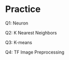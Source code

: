 # Practice 
Q1: Neuron                                      
          
Q2: K Nearest Neighbors    
  
Q3: K-means   

Q4: TF Image Preprocessing        
